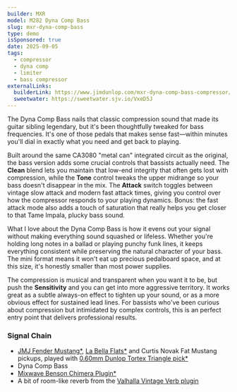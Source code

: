 ```yaml
---
builder: MXR
model: M282 Dyna Comp Bass
slug: mxr-dyna-comp-bass
type: demo
isSponsored: true
date: 2025-09-05
tags:
  - compressor
  - dyna comp
  - limiter
  - bass compressor
externalLinks:
  builderLink: https://www.jimdunlop.com/mxr-dyna-comp-bass-compressor/
  sweetwater: https://sweetwater.sjv.io/VxeD5J
---
```


The Dyna Comp Bass nails that classic compression sound that made its guitar sibling legendary, but it's been thoughtfully tweaked for bass frequencies. It's one of those pedals that makes sense fast—within minutes you'll dial in exactly what you need and get back to playing.

Built around the same CA3080 "metal can" integrated circuit as the original, the bass version adds some crucial controls that bassists actually need. The **Clean** blend lets you maintain that low-end integrity that often gets lost with compression, while the **Tone** control tweaks the upper midrange so your bass doesn't disappear in the mix. The **Attack** switch toggles between vintage slow attack and modern fast attack times, giving you control over how the compressor responds to your playing dynamics. Bonus: the fast attack mode also adds a touch of saturation that really helps you get closer to that Tame Impala, plucky bass sound.

What I love about the Dyna Comp Bass is how it evens out your signal without making everything sound squashed or lifeless. Whether you're holding long notes in a ballad or playing punchy funk lines, it keeps everything consistent while preserving the natural character of your bass. The mini format means it won't eat up precious pedalboard space, and at this size, it's honestly smaller than most power supplies.

The compression is musical and transparent when you want it to be, but push the **Sensitivity** and you can get into more aggressive territory. It works great as a subtle always-on effect to tighten up your sound, or as a more obvious effect for sustained lead lines. For bassists who've been curious about compression but intimidated by complex controls, this is an perfect entry point that delivers professional results.

### Signal Chain

- [JMJ Fender Mustang\*](https://sweetwater.sjv.io/R5A6bg), [La Bella Flats\*](https://sweetwater.sjv.io/WqZN6Z) and Curtis Novak Fat Mustang pickups, played with [0.60mm Dunlop Tortex Triangle pick\*](https://sweetwater.sjv.io/7akO2A)
- Dyna Comp Bass
- [Mixwave Benson Chimera Plugin\*](https://sweetwater.sjv.io/B0N2PL)
- A bit of room-like reverb from the [Valhalla Vintage Verb plugin](https://valhalladsp.com/shop/reverb/valhalla-vintage-verb/)
